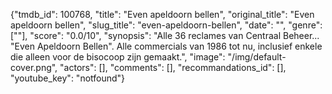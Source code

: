 {"tmdb_id": 100768, "title": "Even apeldoorn bellen", "original_title": "Even apeldoorn bellen", "slug_title": "even-apeldoorn-bellen", "date": "", "genre": [""], "score": "0.0/10", "synopsis": "Alle 36 reclames van Centraal Beheer... \"Even Apeldoorn Bellen\". Alle commercials van 1986 tot nu, inclusief enkele die alleen voor de bisocoop zijn gemaakt.", "image": "/img/default-cover.png", "actors": [], "comments": [], "recommandations_id": [], "youtube_key": "notfound"}